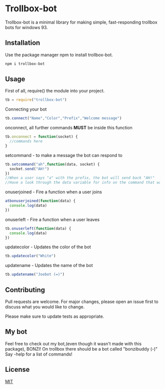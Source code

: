 # Trollbox-bot

Trollbox-bot is a minimal library for making simple, fast-responding trollbox bots for windows 93.

## Installation

Use the package manager npm to install trollbox-bot.

```bash
npm i trollbox-bot
```

## Usage

First of all, require() the module into your project.
```js
tb = require("trollbox-bot")
```
Connecting your bot
```js
tb.connect("Name","Color","Prefix","Welcome message")
```
onconnect, all further commands **MUST** be inside this function
```js
tb.onconnect = function(socket) {
  //commands here
}
```
setcommand - to make a message the bot can respond to
```js
tb.setcommand("ah",function(data, socket) {
  socket.send("AH!")
})
//When a user says "a" with the prefix, the bot will send back "AH!"
//Have a look through the data variable for info on the command that was sent.
```

onuserjoined - Fire a function when a user joins
```js
atbonuserjoined(function(data) {
  console.log(data)
})
```

onuserleft - Fire a function when a user leaves
```js
tb.onuserleft(function(data) {
  console.log(data)
})
```
updatecolor - Updates the color of the bot
```js
tb.updatecolor("White")
```

updatename - Updates the name of the bot
```js
tb.updatename("Joebot (=)")
```

## Contributing
Pull requests are welcome. For major changes, please open an issue first to discuss what you would like to change.

Please make sure to update tests as appropriate.

## My bot
Feel free to check out my bot,(even though it wasn't made with this package), BONZI!
On trollbox there should be a bot called "bonzibuddy (-)"
Say -help for a list of commands!

## License
[MIT](https://choosealicense.com/licenses/mit/)
